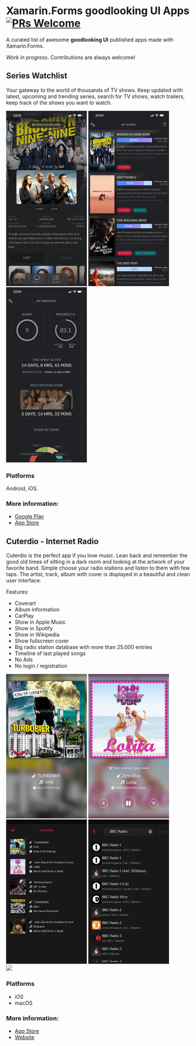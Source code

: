 # Xamarin.Forms goodlooking UI Apps [![PRs Welcome](https://img.shields.io/badge/PRs-welcome-brightgreen.svg?style=flat-square)](http://makeapullrequest.com)

A curated list of awesome **goodlooking UI** published apps made with Xamarin.Forms.

*Work in progress*. Contributions are always welcome!

## Series Watchlist

Your gateway to the world of thousands of TV shows. Keep updated with latest, upcoming and trending series, search for TV shows, watch trailers, keep track of the shows you want to watch.

<img src="images/serieswatchlist01.png" Width="220" /> <img src="images/serieswatchlist02.png" Width="220" /> <img src="images/serieswatchlist03.png" Width="220" /> 

### Platforms

Android, iOS.
  
### More information:
- [Google Play](https://play.google.com/store/apps/details?id=com.xgeno.serieswatchlist)
- [App Store](https://apps.apple.com/us/app/series-watchlist/id1314148730)


## Cuterdio - Internet Radio

Cuterdio is the perfect app if you love music. Lean back and remember the good old times of sitting in a dark room and looking at the artwork of your favorite band.
Simple choose your radio stations and listen to them with few taps. The artist, track, album with cover is displayed in a beautiful and clean user interface.

Features:
- Coverart
- Album information
- CarPlay
- Show in Apple Music
- Show in Spotify
- Show in Wikipedia
- Show fullscreen cover
- Big radio station database with more than 25.000 entries
- Timeline of last played songs
- No Ads
- No login / registration

<img src="images/cuterdio01.png" Width="220" /> <img src="images/cuterdio02.png" Width="220" /> <img src="images/cuterdio03.png" Width="220" /> <img src="images/cuterdio04.png" Width="220" />  <br> <img src="images/cuterdio05.png" Width="440" /> 


### Platforms
- iOS
- macOS
  
### More information:
- [App Store](https://apps.apple.com/de/app/cuterdio-internet-radio-app/id1489513385)
- [Website](https://cuterdio.com)